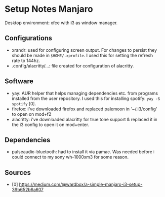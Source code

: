 # Setup Notes Manjaro 

Desktop environment: xfce with i3 as window manager. 

## Configurations
- xrandr: used for configuring screen output. For changes to persist they should be made in `$HOME/.xprofile`. I used this for setting the refresh rate to 144hz.
- .config/alacritty/...: file created for configuration of alacritty.

## Software 
- yay: AUR helper that helps managing dependencies etc. from programs installed from the user repository. I used this for installing spotify: `yay -S spotify` [0]. 
- firefox: i've downloaded firefox and replaced palemoon in '~/.i3/config' to open on mod+f2
- alacritty: i've downloaded alacritty for true tone support & replaced it in the i3 config to open  it on mod+enter.

## Dependencies
- pulseaudio-bluetooth: had to install it via pamac. Was needed before i could connect to my sony wh-1000xm3 for some reason. 


## Sources
- [0] https://medium.com/@wardbox/a-simple-manjaro-i3-setup-39b652b6a607
